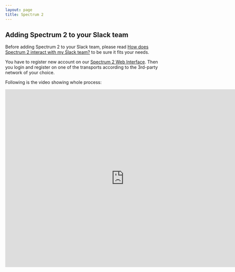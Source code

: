 ```yaml
---
layout: page
title: Spectrum 2
---
```


## Adding Spectrum 2 to your Slack team

Before adding Spectrum 2 to your Slack team, please read [How does Spectrum 2 interact with my Slack team?](workflow.html) to be sure it fits your needs.

You have to register new account on our [Spectrum 2 Web Interface](https://slack.spectrum.im/). Then you login and register on one of the transports according to the 3rd-party network of your choice.

Following is the video showing whole process:

<iframe width="756" height="567" src="https://www.youtube.com/embed/lfPsey60RIs" frameborder="0" allowfullscreen></iframe>
